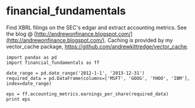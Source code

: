financial_fundamentals
======================

Find XBRL filings on the SEC's edgar and extract accounting metrics.
See the blog @ [http://andrewonfinance.blogspot.com/](http://andrewonfinance.blogspot.com/).
Caching is provided by my vector_cache package, https://github.com/andrewkittredge/vector_cache.


	import pandas as pd
	import financial_fundamentals as ff
	
	date_range = pd.date_range('2012-1-1', '2013-12-31')
	required_data = pd.DataFrame(columns=['MSFT', 'GOOG', 'YHOO', 'IBM'], index=date_range)

	eps = ff.accounting_metrics.earnings_per_share(required_data)
	print eps